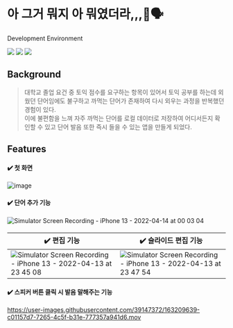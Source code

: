 # 아 그거 뭐지 아 뭐였더라,,,🥔🗣
Development Environment

<img src="https://img.shields.io/badge/Swift-5.5-ff69b4?style=flat"/> <img src="https://img.shields.io/badge/Xcode-13.2.1-yellow?style=flat"/> <img src="https://img.shields.io/badge/iOS-15.2-blue?style=flat"/>
## Background
> 대학교 졸업 요건 중 토익 점수를 요구하는 항목이 있어서 토익 공부를 하는데 외웠던 단어임에도 불구하고 까먹는 단어가 존재하여 다시 외우는 과정을 반복했던 경험이 있다.<br>
> 이에 불편함을 느껴 자주 까먹는 단어를 로컬 데이터로 저장하여 어디서든지 확인할 수 있고 단어 발음 또한 즉시 들을 수 있는 앱을 만들게 되었다.

## Features
#### ✔️ 첫 화면
![image](https://user-images.githubusercontent.com/39147372/163205506-8b2ba78b-365a-4409-b694-aa0a0ec59955.png)

#### ✔️ 단어 추가 기능 
![Simulator Screen Recording - iPhone 13 - 2022-04-14 at 00 03 04](https://user-images.githubusercontent.com/39147372/163210744-c1a877c7-7ed7-4569-9954-efd5b804b590.gif)

####
✔️ 편집 기능 | ✔️ 슬라이드 편집 기능
--- | --- | 
![Simulator Screen Recording - iPhone 13 - 2022-04-13 at 23 45 08](https://user-images.githubusercontent.com/39147372/163206827-bf68426e-bb1b-4572-b624-663746af6d2f.gif)|![Simulator Screen Recording - iPhone 13 - 2022-04-13 at 23 47 54](https://user-images.githubusercontent.com/39147372/163207410-b4a2dfa3-b4fc-466a-acb5-560e7d5fbf03.gif)

#### ✔️ 스피커 버튼 클릭 시 발음 말해주는 기능
https://user-images.githubusercontent.com/39147372/163209639-c01157d7-7265-4c5f-b31e-777357a941d6.mov
